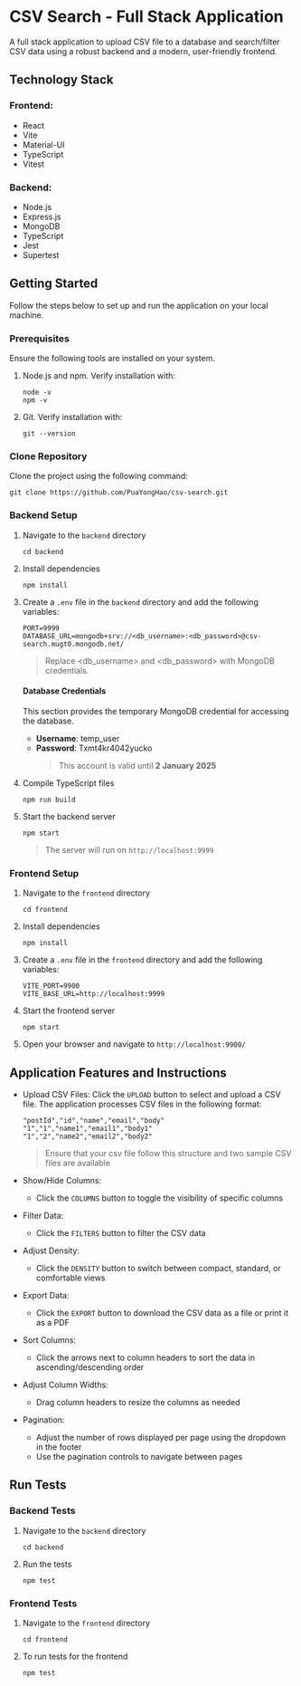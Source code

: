 # CSV Search - Full Stack Application

A full stack application to upload CSV file to a database and search/filter CSV data using a robust backend and a modern, user-friendly frontend.

## Technology Stack

### Frontend:

- React
- Vite
- Material-UI
- TypeScript
- Vitest

### Backend:

- Node.js
- Express.js
- MongoDB
- TypeScript
- Jest
- Supertest

## Getting Started

Follow the steps below to set up and run the application on your local machine.

### Prerequisites

Ensure the following tools are installed on your system.

1. Node.js and npm. Verify installation with:

   ```
   node -v
   npm -v
   ```

2. Git. Verify installation with:

   ```
   git --version
   ```

### Clone Repository

Clone the project using the following command:

```
git clone https://github.com/PuaYongHao/csv-search.git
```

### Backend Setup

1. Navigate to the `backend` directory

   ```
   cd backend
   ```

2. Install dependencies

   ```
   npm install
   ```

3. Create a `.env` file in the `backend` directory and add the following variables:

   ```
   PORT=9999
   DATABASE_URL=mongodb+srv://<db_username>:<db_password>@csv-search.mugt0.mongodb.net/
   ```

   > Replace <db_username> and <db_password> with MongoDB credentials.

   #### Database Credentials

   This section provides the temporary MongoDB credential for accessing the database.

   - **Username**: temp_user
   - **Password**: Txmt4kr4042yucko
     > This account is valid until **2 January 2025**

4. Compile TypeScript files

   ```
   npm run build
   ```

5. Start the backend server

   ```
   npm start
   ```

   > The server will run on `http://localhost:9999`

### Frontend Setup

1. Navigate to the `frontend` directory

   ```
   cd frontend
   ```

2. Install dependencies

   ```
   npm install
   ```

3. Create a `.env` file in the `frontend` directory and add the following variables:

   ```
   VITE_PORT=9900
   VITE_BASE_URL=http://localhost:9999
   ```

4. Start the frontend server

   ```
   npm start
   ```

5. Open your browser and navigate to `http://localhost:9900/`

## Application Features and Instructions

- Upload CSV Files:
  Click the `UPLOAD` button to select and upload a CSV file. The application processes CSV files in the following format:

  ```
  "postId","id","name","email","body"
  "1","1","name1","email1","body1"
  "1","2","name2","email2","body2"
  ```

  > Ensure that your csv file follow this structure and two sample CSV files are available

- Show/Hide Columns:

  - Click the `COLUMNS` button to toggle the visibility of specific columns

- Filter Data:

  - Click the `FILTERS` button to filter the CSV data

- Adjust Density:

  - Click the `DENSITY` button to switch between compact, standard, or comfortable views

- Export Data:

  - Click the `EXPORT` button to download the CSV data as a file or print it as a PDF

- Sort Columns:

  - Click the arrows next to column headers to sort the data in ascending/descending order

- Adjust Column Widths:

  - Drag column headers to resize the columns as needed

- Pagination:
  - Adjust the number of rows displayed per page using the dropdown in the footer
  - Use the pagination controls to navigate between pages

## Run Tests

### Backend Tests

1. Navigate to the `backend` directory

   ```
   cd backend
   ```

2. Run the tests

   ```
   npm test
   ```

### Frontend Tests

1. Navigate to the `frontend` directory

   ```
   cd frontend
   ```

2. To run tests for the frontend

   ```
   npm test
   ```

